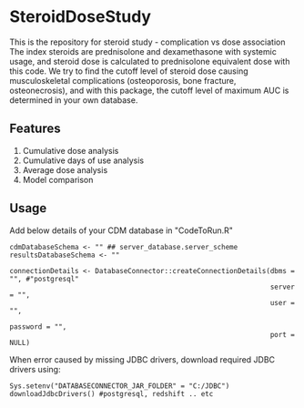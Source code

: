 # SteroidDoseStudy

This is the repository for steroid study - complication vs dose association
The index steroids are prednisolone and dexamethasone with systemic usage, and steroid dose is calculated to prednisolone equivalent dose with this code. 
We try to find the cutoff level of steroid dose causing musculoskeletal complications (osteoporosis, bone fracture, osteonecrosis), and with this package, the cutoff level of maximum AUC is determined in your own database.


## Features
1. Cumulative dose analysis
2. Cumulative days of use analysis
3. Average dose analysis
4. Model comparison

## Usage
Add below details of your CDM database in "CodeToRun.R"
```
cdmDatabaseSchema <- "" ## server_database.server_scheme 
resultsDatabaseSchema <- ""

connectionDetails <- DatabaseConnector::createConnectionDetails(dbms = "", #"postgresql"
                                                                server = "",
                                                                user = "",
                                                                password = "",
                                                                port = NULL)
```

When error caused by missing JDBC drivers, download required JDBC drivers using:
```
Sys.setenv("DATABASECONNECTOR_JAR_FOLDER" = "C:/JDBC") 
downloadJdbcDrivers() #postgresql, redshift .. etc
``` 
